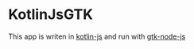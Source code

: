 # KotlinJsGTK
This app is writen in <a href=https://kotlinlang.org/docs/reference/js-project-setup.html>kotlin-js</a> and run with  <a href=https://www.npmjs.com/package/node-gtk> gtk-node-js </a> 
